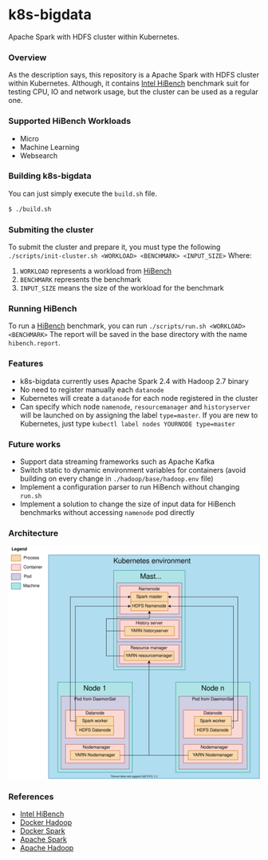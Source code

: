 # k8s-bigdata
Apache Spark with HDFS cluster within Kubernetes.

### Overview
As the description says, this repository is a Apache Spark with HDFS cluster within Kubernetes. Although, it contains [Intel HiBench](https://github.com/Intel-bigdata/HiBench) benchmark suit for testing CPU, IO and network usage, but the cluster can be used as a regular one. 

### Supported HiBench Workloads
- Micro
- Machine Learning
- Websearch

### Building k8s-bigdata
You can just simply execute the `build.sh` file.
```sh
$ ./build.sh
```

### Submiting the cluster
To submit the cluster and prepare it, you must type the following `./scripts/init-cluster.sh <WORKLOAD> <BENCHMARK> <INPUT_SIZE>`
Where:
1. `WORKLOAD` represents a workload from [HiBench](https://github.com/Intel-bigdata/HiBench)
2. `BENCHMARK` represents the benchmark 
3. `INPUT_SIZE` means the size of the workload for the benchmark

### Running HiBench
To run a [HiBench](https://github.com/Intel-bigdata/HiBench) benchmark, you can run `./scripts/run.sh <WORKLOAD> <BENCHMARK>`
The report will be saved in the base directory with the name `hibench.report`.

### Features
- k8s-bigdata currently uses Apache Spark 2.4 with Hadoop 2.7 binary
- No need to register manually each `datanode`
- Kubernetes will create a `datanode` for each node registered in the cluster
- Can specify which node `namenode`, `resourcemanager` and `historyserver` will be launched on by assigning the label `type=master`. If you are new to Kubernetes, just type `kubectl label nodes YOURNODE type=master`

### Future works
- Support data streaming frameworks such as Apache Kafka
- Switch static to dynamic environment variables for containers (avoid building on every change in `./hadoop/base/hadoop.env` file)
- Implement a configuration parser to run HiBench without changing `run.sh` 
- Implement a solution to change the size of input data for HiBench benchmarks without accessing `namenode` pod directly

### Architecture
![Alt text](./doc/k8s-bigdata-architecture.svg)

### References
- [Intel HiBench](https://github.com/Intel-bigdata/HiBench#hibench-suite-)
- [Docker Hadoop](https://github.com/big-data-europe/docker-hadoop)
- [Docker Spark](https://github.com/big-data-europe/docker-spark)
- [Apache Spark](https://spark.apache.org/)
- [Apache Hadoop](https://hadoop.apache.org/)
